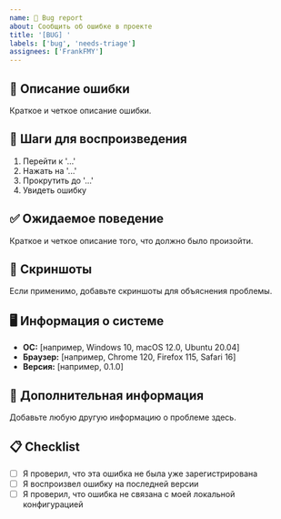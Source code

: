 ```yaml
---
name: 🐛 Bug report
about: Сообщить об ошибке в проекте
title: '[BUG] '
labels: ['bug', 'needs-triage']
assignees: ['FrankFMY']
---
```


## 🐛 Описание ошибки

Краткое и четкое описание ошибки.

## 🔄 Шаги для воспроизведения

1. Перейти к '...'
2. Нажать на '...'
3. Прокрутить до '...'
4. Увидеть ошибку

## ✅ Ожидаемое поведение

Краткое и четкое описание того, что должно было произойти.

## 📸 Скриншоты

Если применимо, добавьте скриншоты для объяснения проблемы.

## 🖥️ Информация о системе

- **ОС:** [например, Windows 10, macOS 12.0, Ubuntu 20.04]
- **Браузер:** [например, Chrome 120, Firefox 115, Safari 16]
- **Версия:** [например, 0.1.0]

## 📱 Дополнительная информация

Добавьте любую другую информацию о проблеме здесь.

## 📋 Checklist

- [ ] Я проверил, что эта ошибка не была уже зарегистрирована
- [ ] Я воспроизвел ошибку на последней версии
- [ ] Я проверил, что ошибка не связана с моей локальной конфигурацией
